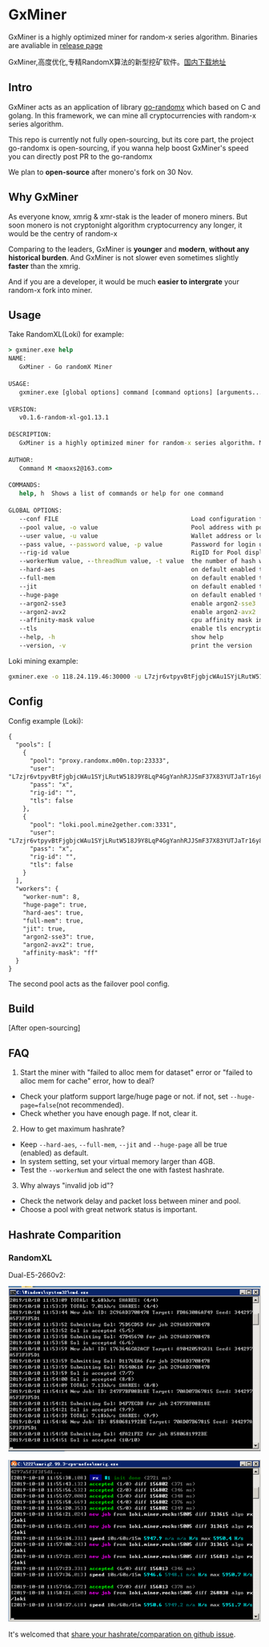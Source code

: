 # GxMiner

GxMiner is a highly optimized miner for random-x series algorithm. Binaries are avaliable in [release page](https://github.com/maoxs2/GxMiner/releases)

GxMiner,高度优化,专精RandomX算法的新型挖矿软件。[国内下载地址](https://gitee.com/Command/GxMiner/releases)

## Intro

GxMiner acts as an application of library [go-randomx](https://github.com/maoxs2/go-randomx) which based on C and golang. In this framework, we can mine all cryptocurrencies with random-x series algorithm.

This repo is currently not fully open-sourcing, but its core part, the project go-randomx is open-sourcing, if you wanna help boost GxMiner's speed you can directly post PR to the go-randomx

We plan to **open-source** after monero's fork on 30 Nov.

## Why GxMiner

As everyone know, xmrig & xmr-stak is the leader of monero miners. But soon monero is not cryptonight algorithm cryptocurrency any longer, it would be the centry of random-x

Comparing to the leaders, GxMiner is **younger** and **modern**, **without any historical burden**. And GxMiner is not slower even sometimes slightly **faster** than the xmrig.

And if you are a developer, it would be much **easier to intergrate** your random-x fork into miner.

## Usage

Take RandomXL(Loki) for example:

```cmd
> gxminer.exe help
NAME:
   GxMiner - Go randomX Miner

USAGE:
   gxminer.exe [global options] command [command options] [arguments...]

VERSION:
   v0.1.6-random-xl-go1.13.1

DESCRIPTION:
   GxMiner is a highly optimized miner for random-x series algorithm. Make sure you have downloaded from the official page[https://github.com/maoxs2/gxminer]. If you have any problem or advice please take the issue here[https://github.com/maoxs2/gxminer/issues/new]

AUTHOR:
   Command M <maoxs2@163.com>

COMMANDS:
   help, h  Shows a list of commands or help for one command

GLOBAL OPTIONS:
   --conf FILE                                     Load configuration from FILE [config.json]
   --pool value, -o value                          Pool address with port, e.g. 192.168.1.100:3333 or mining.pool.com:3333
   --user value, -u value                          Wallet address or login username
   --pass value, --password value, -p value        Password for login username (default: "x")
   --rig-id value                                  RigID for Pool displaying (default: "GxMiner")
   --workerNum value, --threadNum value, -t value  the number of hash worker (default: 0)
   --hard-aes                                      on default enabled the hardware aes, using soft aes set this to false
   --full-mem                                      on default enabled the full mem, set false to disable
   --jit                                           on default enabled the jit boost, set false to disable
   --huge-page                                     on default enabled the huge/large page, set false to disable
   --argon2-sse3                                   enable argon2-sse3
   --argon2-avx2                                   enable argon2-avx2
   --affinity-mask value                           cpu affinity mask in hex (default: "ff")
   --tls                                           enable tls encryption in tcp transfer
   --help, -h                                      show help
   --version, -v                                   print the version

```

Loki mining example:

```bash
gxminer.exe -o 118.24.119.46:30000 -u L7zjr6vtpyvBtFjgbjcWAu1SYjLRutW518J9Y8LqP4GgYanhRJJSmF37X83YUTJaTr16y8RUtWynAM6DK6Jkx7qVUTMfFie
```
## Config

Config example (Loki):

```
{
  "pools": [
	{
      "pool": "proxy.randomx.m00n.top:23333",
      "user": "L7zjr6vtpyvBtFjgbjcWAu1SYjLRutW518J9Y8LqP4GgYanhRJJSmF37X83YUTJaTr16y8RUtWynAM6DK6Jkx7qVUTMfFie",
      "pass": "x",
      "rig-id": "",
      "tls": false
    },
    {
      "pool": "loki.pool.mine2gether.com:3331",
      "user": "L7zjr6vtpyvBtFjgbjcWAu1SYjLRutW518J9Y8LqP4GgYanhRJJSmF37X83YUTJaTr16y8RUtWynAM6DK6Jkx7qVUTMfFie",
      "pass": "x",
      "rig-id": "",
      "tls": false
    }
  ],
  "workers": {
    "worker-num": 8,
    "huge-page": true,
    "hard-aes": true,
    "full-mem": true,
    "jit": true,
    "argon2-sse3": true,
    "argon2-avx2": true,
    "affinity-mask": "ff"
  }
}
```

The second pool acts as the failover pool config.

## Build

[After open-sourcing]

## FAQ

1. Start the miner with "failed to alloc mem for dataset" error or "failed to alloc mem for cache" error, how to deal?

- Check your platform support large/huge page or not. if not, set `--huge-page=false`(not recommended).
- Check whether you have enough page. If not, clear it.

2. How to get maximum hashrate?

- Keep `--hard-aes`, `--full-mem`, `--jit` and `--huge-page` all be true (enabled) as default. 
- In system setting, set your virtual memory larger than 4GB.
- Test the `--workerNum` and select the one with fastest hashrate.

3. Why always "invalid job id"?

- Check the network delay and packet loss between miner and pool. 
- Choose a pool with great network status is important.

## Hashrate Comparition

### RandomXL

Dual-E5-2660v2:

![GxMiner-v0.1.1-windows](./comparations/RandomXL/Dual-E5-2660v2/GxMiner-v0.1.1-windows.png)

![xmrig-v2.99.3-windows](./comparations/RandomXL/Dual-E5-2660v2/xmrig-v2.99.3-windows.png)

It's welcomed that [share your hashrate/comparation on github issue](https://github.com/maoxs2/open-grin-pool/issues/new).
